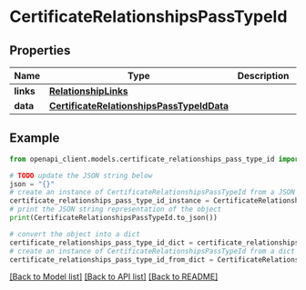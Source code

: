 # CertificateRelationshipsPassTypeId


## Properties

Name | Type | Description | Notes
------------ | ------------- | ------------- | -------------
**links** | [**RelationshipLinks**](RelationshipLinks.md) |  | [optional] 
**data** | [**CertificateRelationshipsPassTypeIdData**](CertificateRelationshipsPassTypeIdData.md) |  | [optional] 

## Example

```python
from openapi_client.models.certificate_relationships_pass_type_id import CertificateRelationshipsPassTypeId

# TODO update the JSON string below
json = "{}"
# create an instance of CertificateRelationshipsPassTypeId from a JSON string
certificate_relationships_pass_type_id_instance = CertificateRelationshipsPassTypeId.from_json(json)
# print the JSON string representation of the object
print(CertificateRelationshipsPassTypeId.to_json())

# convert the object into a dict
certificate_relationships_pass_type_id_dict = certificate_relationships_pass_type_id_instance.to_dict()
# create an instance of CertificateRelationshipsPassTypeId from a dict
certificate_relationships_pass_type_id_from_dict = CertificateRelationshipsPassTypeId.from_dict(certificate_relationships_pass_type_id_dict)
```
[[Back to Model list]](../README.md#documentation-for-models) [[Back to API list]](../README.md#documentation-for-api-endpoints) [[Back to README]](../README.md)



